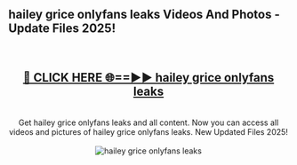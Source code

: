 <h2>hailey grice onlyfans leaks Videos And Photos - Update Files 2025!</h2>
<br>
<div align="center">
<h2><a href="https://top-ai-tools.click/QrbHav" rel="nofollow">🔴 CLICK HERE 🌐==►► hailey grice onlyfans leaks</a></h2>
<br>
Get hailey grice onlyfans leaks and all content. Now you can access all videos and pictures of hailey grice onlyfans leaks. New Updated Files 2025!
<br>
<br>
<a href="https://top-ai-tools.click/QrbHav" rel="nofollow" data-target="animated-image.originalLink"><img src="https://i.ibb.co.com/WyWwxjT/player-gif2.gif" alt="hailey grice onlyfans leaks" style="max-width: 100%; display: inline-block;" data-target="animated-image.originalImage"></a>
</div>
<br>